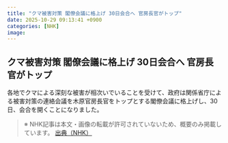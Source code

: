 ```yaml
---
title: "クマ被害対策 閣僚会議に格上げ 30日会合へ 官房長官がトップ"
date: 2025-10-29 09:13:41 +0900
categories: [NHK]
image: 
---
```

## クマ被害対策 閣僚会議に格上げ 30日会合へ 官房長官がトップ

各地でクマによる深刻な被害が相次いでいることを受けて、政府は関係省庁による被害対策の連絡会議を木原官房長官をトップとする閣僚会議に格上げし、30日、会合を開くことになりました。

> ※ NHK記事は本文・画像の転載が許可されていないため、概要のみ掲載しています。
[出典（NHK）](http://www3.nhk.or.jp/news/html/20251029/k10014962391000.html)
